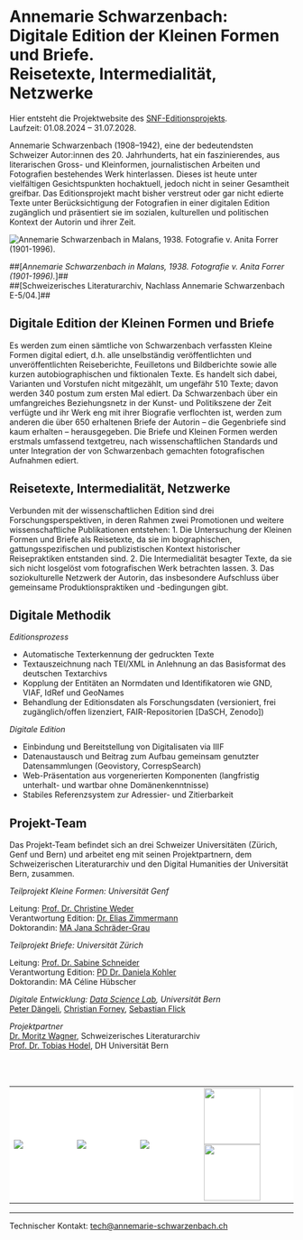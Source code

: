 <!-- Annemarie Schwarzenbach. Digitale Edition (work in progress) -->

# Annemarie Schwarzenbach: <br/> Digitale Edition der Kleinen Formen und Briefe. <br/> Reisetexte, Intermedialität, Netzwerke

Hier entsteht die Projektwebsite des [SNF-Editionsprojekts](https://data.snf.ch/grants/grant/10000500).<br/>
Laufzeit: 01.08.2024 – 31.07.2028.  

Annemarie Schwarzenbach (1908–1942), eine der bedeutendsten Schweizer Autor:innen des 20. Jahrhunderts, hat ein faszinierendes, aus literarischen Gross- und Kleinformen, journalistischen Arbeiten und Fotografien bestehendes Werk hinterlassen. Dieses ist heute unter vielfältigen Gesichtspunkten hochaktuell, jedoch nicht in seiner Gesamtheit greifbar. Das Editionsprojekt macht bisher verstreut oder gar nicht edierte Texte unter Berücksichtigung der Fotografien in einer digitalen Edition zugänglich und präsentiert sie im sozialen, kulturellen und politischen Kontext der Autorin und ihrer Zeit.

![Annemarie Schwarzenbach in Malans, 1938. Fotografie v. Anita Forrer (1901-1996).](https://upload.wikimedia.org/wikipedia/commons/f/f8/SchwarzenbachForrer1938.jpg)

##[_Annemarie Schwarzenbach in Malans, 1938. Fotografie v. Anita Forrer (1901-1996)._]##   
##[Schweizerisches Literaturarchiv, Nachlass Annemarie Schwarzenbach E-5/04.]##  

## Digitale Edition der Kleinen Formen und Briefe  
Es werden zum einen sämtliche von Schwarzenbach verfassten Kleine Formen digital ediert, d.h. alle unselbständig veröffentlichten und unveröffentlichten Reiseberichte, Feuilletons und Bildberichte sowie alle kurzen autobiographischen und fiktionalen Texte. Es handelt sich dabei, Varianten und Vorstufen nicht mitgezählt, um ungefähr 510 Texte; davon werden 340 postum zum ersten Mal ediert. Da Schwarzenbach über ein umfangreiches Beziehungsnetz in der Kunst- und Politikszene der Zeit verfügte und ihr Werk eng mit ihrer Biografie verflochten ist, werden zum anderen die über 650 erhaltenen Briefe der Autorin – die Gegenbriefe sind kaum erhalten – herausgegeben. Die Briefe und Kleinen Formen werden erstmals umfassend textgetreu, nach wissenschaftlichen Standards und unter Integration der von Schwarzenbach gemachten fotografischen Aufnahmen ediert.  

## Reisetexte, Intermedialität, Netzwerke  
Verbunden mit der wissenschaftlichen Edition sind drei Forschungsperspektiven, in deren Rahmen zwei Promotionen und weitere wissenschaftliche Publikationen entstehen: 1. Die Untersuchung der Kleinen Formen und Briefe als Reisetexte, da sie im biographischen, gattungsspezifischen und publizistischen Kontext historischer Reisepraktiken entstanden sind. 2. Die Intermedialität besagter Texte, da sie sich nicht losgelöst vom fotografischen Werk betrachten lassen. 3. Das soziokulturelle Netzwerk der Autorin, das insbesondere Aufschluss über gemeinsame Produktionspraktiken und -bedingungen gibt.  

## Digitale Methodik  

*Editionsprozess*  

- Automatische Texterkennung der gedruckten Texte
- Textauszeichnung nach TEI/XML in Anlehnung an das Basisformat des deutschen Textarchivs
- Kopplung der Entitäten an Normdaten und Identifikatoren wie GND, VIAF, IdRef und GeoNames
- Behandlung der Editionsdaten als Forschungsdaten (versioniert, frei zugänglich/offen lizenziert, FAIR-Repositorien [DaSCH, Zenodo])
  
*Digitale Edition*  

- Einbindung und Bereitstellung von Digitalisaten via IIIF
- Datenaustausch und Beitrag zum Aufbau gemeinsam genutzter Datensammlungen (Geovistory, CorrespSearch)
- Web-Präsentation aus vorgenerierten Komponenten (langfristig unterhalt- und wartbar ohne Domänenkenntnisse)
- Stabiles Referenzsystem zur Adressier- und Zitierbarkeit

## Projekt-Team  
Das Projekt-Team befindet sich an drei Schweizer Universitäten (Zürich, Genf und Bern) und arbeitet eng mit seinen Projektpartnern, dem Schweizerischen Literaturarchiv und den Digital Humanities der Universität Bern, zusammen.  

 
*Teilprojekt Kleine Formen: Universität Genf*  

Leitung: [Prof. Dr. Christine Weder](https://www.unige.ch/lettres/alman/de/enseignants/moderne/cweder)  
Verantwortung Edition: [Dr. Elias Zimmermann](https://www.unige.ch/lettres/alman/de/enseignants/moderne/elias-zimmermann)  
Doktorandin: [MA Jana Schräder-Grau](https://www.unige.ch/lettres/alman/de/enseignants/moderne/jana-schraeder-grau)  


*Teilprojekt Briefe: Universität Zürich*  

Leitung: [Prof. Dr. Sabine Schneider](https://www.ds.uzh.ch/apps/cms/pfs/personen.php?detail=116)  
Verantwortung Edition: [PD Dr. Daniela Kohler](https://www.ds.uzh.ch/apps/cms/pfs/personen.php?detail=1478)  
Doktorandin: MA Céline Hübscher  

 *Digitale Entwicklung: [Data Science Lab](https://www.dsl.unibe.ch/), Universität Bern*  
[Peter Dängeli](http://www.dh.unibe.ch/ueber_uns/personen/daengeli_peter/), [Christian Forney](http://www.hist.unibe.ch/ueber_uns/personen/forney_christian/), [Sebastian Flick](http://www.dsl.unibe.ch/about_us/people_metadata/flick_sebastian/)  

 *Projektpartner*  
[Dr. Moritz Wagner](https://www.nb.admin.ch/snl/de/home/ueber-uns/sla/benutzungsla/mitarbeitende.html), Schweizerisches Literaturarchiv  
[Prof. Dr. Tobias Hodel](https://www.dh.unibe.ch/ueber_uns/personen/prof_dr_hodel_tobias/index_ger.html), DH Universität Bern  

<br/><br/>

<table>
  <tbody>
  <tr style="background: white;">
    <td width="250px;">
      <a href="https://data.snf.ch/grants/grant/10000500">
        <img src="https://upload.wikimedia.org/wikipedia/commons/7/7d/SNF_logo_Swiss_National_Science_Foundation.png"/>
      </a>
    </td>    
    <td width="250px;">
      <a href="https://www.ds.uzh.ch">
        <img src="https://upload.wikimedia.org/wikipedia/commons/thumb/8/89/Universit%C3%A4t_Z%C3%BCrich_logo.svg/640px-Universit%C3%A4t_Z%C3%BCrich_logo.svg.png"/>
      </a>
    </td>
    <td width="250px;">
      <a href="https://www.unige.ch/lettres/alman/index.php?cID=658">
        <img src="http://www.unige.ch/presse/charte/logos_jpg/logo_nb70.jpg"/>
      </a>
    </td>
    <td width="250px;">
      <a href="https://dh.unibe.ch">
        <img width="100px;" src="https://www.schulungzms.unibe.ch/unibe/portal/microsites/zms_schulung/content/e395292/e36790/e36810/e36851/e1384749/Icon_Logo_2_ger.png"/>
      </a>
      <a href="https://dsl.unibe.ch">
        <img width="100px;" src="https://avatars.githubusercontent.com/u/130562494?s=200&v=4"/>
      </a>
    </td>
  </tr>
</tbody>
</table>

---

Technischer Kontakt: tech@annemarie-schwarzenbach.ch
